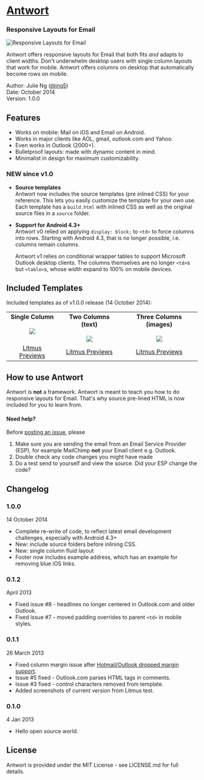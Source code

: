 # [Antwort](http://internations.github.com/antwort)

### Responsive Layouts for Email
![Responsive Layouts for Email](http://internations.github.io/antwort/images/antwort-v1-graphic.png "Responsive Layouts for Email")

Antwort offers responsive layouts for Email that both fits _and_ adapts to client widths. Don't underwhelm desktop users with single column layouts that work for mobile. Antwort offers columns on desktop that automatically become rows on mobile.

Author: Julie Ng ([@jng5](http://twitter.com/jng5))  
Date: October 2014  
Version: 1.0.0  

## Features

* Works on mobile: Mail on iOS and Email on Android.
* Works in major clients like AOL, gmail, outlook.com and Yahoo.
* Even works in Outlook (2000+).
* Bulletproof layouts: made with dynamic content in mind.
* Minimalist in design for maximum customizability.

### NEW since v1.0

* __Source templates__  
  Antwort now includes the source templates (pre inlined CSS) for your reference. This lets you easily customize the template for your own use. Each template has a `build.html` with inlined CSS as well as the original source files in a `source` folder.
  
* __Support for Android 4.3+__  
  Antwort v0 relied on applying `display: block;` to `<td>` to force columns into rows. Starting with Android 4.3, that is no longer possible, i.e. columns remain columns. 
  
  Antwort v1 relies on conditional wrapper tables to support Microsoft Outlook desktop clients. The columns themselves are no longer `<td>`s but `<table>`s, whose width expand to 100% on mobile devices.

## Included Templates

Included templates as of v1.0.0 release (14 October 2014):

<table>
  <tbody>
    <tr>
      <td align="center" valign="top">
        <strong>Single Column</strong><br><br>
        <img src="http://internations.github.io/antwort/images/v1-previews/1-col.png" style="max-width: 95%;">
      </td>
      <td align="center" valign="top">
        <strong>Two Columns (text)</strong><br><br>
        <img src="http://internations.github.io/antwort/images/v1-previews/2-cols.png" style="max-width: 95%;">
      </td>
      <td align="center" valign="top">
        <strong>Three Columns (images)</strong><br><br>
        <img src="http://internations.github.io/antwort/images/v1-previews/3-cols-images.png" style="max-width: 95%;">
      </td>
    </tr>
    <tr>
      <td align="center"><a href="https://litmus.com/pub/23497a4" target="_blank">Litmus Previews</a></td>
      <td align="center"><a href="https://litmus.com/pub/2e0aaa0" target="_blank">Litmus Previews</a></td>
      <td align="center"><a href="https://litmus.com/pub/de912ba" target="_blank">Litmus Previews</a></td>
    </tr>
  </tbody>
</table>



## How to use Antwort

Antwort is **not** a framework. Antwort is meant to teach you how to do responsive layouts for Email. That's why source pre-lined HTML is now included for you to learn from.
  
#### Need help?

Before [posting an issue](https://github.com/InterNations/antwort/issues), please

1. Make sure you are sending the email from an Email Service Provider (ESP), for example MailChimp **not** your Email client e.g. Outlook.
2. Double check any code changes you might have made
3. Do a test send to yourself and view the source. Did your ESP change the code?



## Changelog

### 1.0.0

14 October 2014

* Complete re-write of code, to reflect latest email development challenges, especially with Android 4.3+
* New: include source folders before inlining CSS.
* New: single column fluid layout
* Footer now includes example address, which has an example for removing blue iOS links.


### 0.1.2 

April 2013

* Fixed issue #8 - headlines no longer centered in Outlook.com and older Outlook.
* Fixed issue #7 - moved padding overrides to parent `<td>` in mobile styles.

### 0.1.1

26 March 2013

* Fixed column margin issue after [Hotmail/Outlook dropped margin support](https://litmus.com/blog/hotmail-and-outlook-com-drop-support-for-margin).
* Issue #5 fixed - Outlook.com parses HTML tags in comments.
* Issue #3 fixed - control characters removed from template.
* Added screenshots of current version from Litmus test.
 

### 0.1.0

4 Jan 2013

* Hello open source world.


## License
Antwort is provided under the MIT License - see LICENSE.md for full details.
